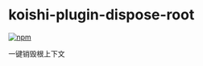# koishi-plugin-dispose-root

[![npm](https://img.shields.io/npm/v/koishi-plugin-dispose-root?style=flat-square)](https://www.npmjs.com/package/koishi-plugin-dispose-root)

一键销毁根上下文
